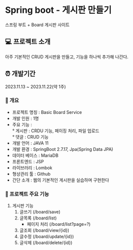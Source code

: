# Spring boot - 게시판 만들기
스프링 부트 + Board 게시판 사이트

## 💻 프로젝트 소개 
아주 기본적인 CRUD 게시판을 만들고, 기능을 하나씩 추가해 나간다.
<br>

## ⏰ 개발기간 
2023.11.13 ~ 2023.11.22(약 1주)
<br>

### 🔧 개요
- 프로젝트 명칭 : Basic Board Service
- 개발 인원 : 1명
- 주요 기능 : <br>
    ° 게시판 : CRDU 기능, 페이징 처리, 파일 업로드 <br>
    ° 댓글 : CRUD 기능
- 개발 언어 : JAVA 11
- 개발 환경 : SpringBoot 2.7.17, Jpa(Spring Data JPA)
- 데이터 베이스 : MariaDB
- 프론트엔드 : JSP
- 라이브러리 : Lombok
- 형상관리 툴 : Github
- 간단 소개 : 웹의 기본적인 게시판을 실습하며 구현한다

### 📖 프로젝트 주요 기능
1. 게시판 기능
   1) 글쓰기 (/board/save)
   2) 글목록 (/board/list)
      - 페이지 처리 (/board/list?page=?)
   3) 글조회 (/board/view/{id})
   4) 글수정 (/board/update/{id})
   5) 글삭제 (/board/delete/{id})
